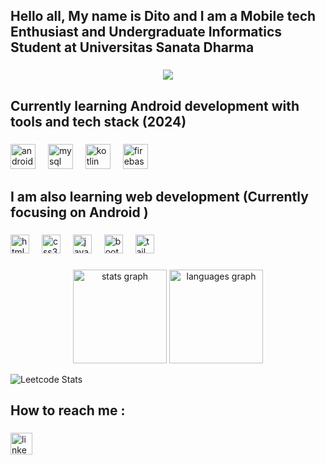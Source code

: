 <h2 align="left">Hello all, My name is Dito and I am a Mobile tech Enthusiast and Undergraduate Informatics Student at Universitas Sanata Dharma</h2>

###

<div align="center">
  <img src="https://profile-counter.glitch.me/KrishnanditoLksn/count.svg?"  />
</div>

###

<h2 align="left">Currently learning Android development with tools and tech stack  (2024)</h2>

###

<div align="left">
  <img src="https://cdn.jsdelivr.net/gh/devicons/devicon/icons/androidstudio/androidstudio-original.svg" height="40" alt="androidstudio logo"  />
  <img width="12" />
  <img src="https://cdn.jsdelivr.net/gh/devicons/devicon/icons/mysql/mysql-original.svg" height="40" alt="mysql logo"  />
  <img width="12" />
  <img src="https://cdn.simpleicons.org/kotlin/7F52FF" height="40" alt="kotlin logo"  />
  <img width="12" />
  <img src="https://cdn.simpleicons.org/firebase/FFCA28" height="40" alt="firebase logo"  />
</div>

###

<h2 align="left">I am  also learning web development  (Currently focusing on Android )</h2>

###

<div align="left">
  <img src="https://cdn.jsdelivr.net/gh/devicons/devicon/icons/html5/html5-original.svg" height="30" alt="html5 logo"  />
  <img width="12" />
  <img src="https://cdn.jsdelivr.net/gh/devicons/devicon/icons/css3/css3-original.svg" height="30" alt="css3 logo"  />
  <img width="12" />
  <img src="https://cdn.jsdelivr.net/gh/devicons/devicon/icons/javascript/javascript-original.svg" height="30" alt="javascript logo"  />
  <img width="12" />
  <img src="https://cdn.jsdelivr.net/gh/devicons/devicon/icons/bootstrap/bootstrap-original.svg" height="30" alt="bootstrap logo"  />
  <img width="12" />
  <img src="https://cdn.simpleicons.org/tailwindcss/06B6D4" height="30" alt="tailwindcss logo"  />
</div>

###

<div align="center">
  <img src="https://github-readme-stats.vercel.app/api?username=KrishnanditoLksn&hide_title=false&hide_rank=false&show_icons=true&include_all_commits=true&count_private=true&disable_animations=false&theme=dracula&locale=en&hide_border=false" height="150" alt="stats graph"  />
  <img src="https://github-readme-stats.vercel.app/api/top-langs?username=KrishnanditoLksn&locale=en&hide_title=false&layout=compact&card_width=320&langs_count=5&theme=dracula&hide_border=false" height="150" alt="languages graph"  />
</div>

![Leetcode Stats](https://leetcard.KrishnanditoLksn/KrishnanditoLksn)

###

<h2 align="left">How to reach me :</h2>

###

<div align="left">
  <a href="https://www.linkedin.com/in/emmanuel-laksana-3981b2251/" target="_blank">
    <img src="https://img.shields.io/static/v1?message=LinkedIn&logo=linkedin&label=&color=0077B5&logoColor=white&labelColor=&style=for-the-badge" height="35" alt="linkedin logo"  />
  </a>
</div>

###
